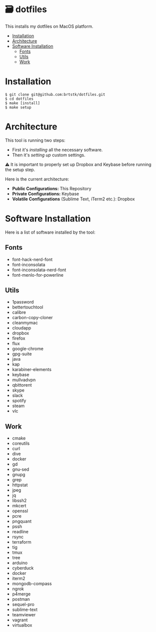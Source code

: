 # 🗃 dotfiles

This installs my dotfiles on MacOS platform.

<!-- TOC -->

- [Installation](#installation)
- [Architecture](#architecture)
- [Software Installation](#software-installation)
  - [Fonts](#fonts)
  - [Utils](#utils)
  - [Work](#work)

<!-- /TOC -->

# Installation

```
$ git clone git@github.com:brtstk/dotfiles.git
$ cd dotfiles
$ make [install]
$ make setup
```

# Architecture
This tool is running two steps:
- First it's *installing* all the necessary software.
- Then it's *setting up* custom settings.

⚠️ It is important to properly set up Dropbox and Keybase before running the setup step.

Here is the current architecture:
- **Public Configurations:** This Repository
- **Private Configurations:** Keybase
- **Volatile Configurations** (Sublime Text, iTerm2 etc.): Dropbox

# Software Installation
Here is a list of software installed by the tool:

## Fonts
- font-hack-nerd-font
- font-inconsolata
- font-inconsolata-nerd-font
- font-menlo-for-powerline

## Utils
- 1password
- bettertouchtool
- calibre
- carbon-copy-cloner
- cleanmymac
- cloudapp
- dropbox
- firefox
- flux
- google-chrome
- gpg-suite
- java
- kap
- karabiner-elements
- keybase
- mullvadvpn
- qbittorent
- skype
- slack
- spotify
- steam
- vlc

## Work
- cmake
- coreutils
- curl
- dive
- docker
- gd
- gnu-sed
- gnupg
- grep
- httpstat
- jpeg
- jq
- libssh2
- mkcert
- openssl
- pcre
- pngquant
- pssh
- readline
- rsync
- terraform
- tig
- tmux
- tree
- arduino
- cyberduck
- docker
- iterm2
- mongodb-compass
- ngrok
- p4merge
- postman
- sequel-pro
- sublime-text
- teamviewer
- vagrant
- virtualbox
